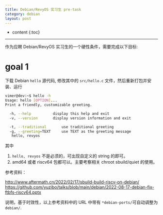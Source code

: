 ```yaml
---
title: Debian/RevyOS 实习生 pre-task 
category: debian 
layout: post
---
```

* content
{:toc}

---

作为应聘 Debian/RevyOS 实习生的一个硬性条件，需要完成以下目标:

# goal 1

下载 Debian `hello` 源代码, 修改其中的 `src/hello.c` 文件，然后重新打包并安装、运行

```bash
vimer@dev:~$ hello -h
Usage: hello [OPTION]...
Print a friendly, customizable greeting.

  -h, --help          display this help and exit
  -v, --version       display version information and exit

  -t, --traditional       use traditional greeting
  -g, --greeting=TEXT     use TEXT as the greeting message
   hello, revyos
```

其中

1. `hello, revyos` 不是必须的，可出现自定义的 string 的即可。
2. amd64 或者 riscv64 包都可以。主要考察相关 chroot sbuild/quiet 的使用。


参考资料：

http://www.aftermath.cn/2022/02/17/sbuild-build-riscv-on-debian/
https://github.com/yuzibo/talks/blob/main/debian/2022-08-17-debian-fix-ftbfs-riscv64.pptx

说明，基于时效性，以上参考资料中的 URL 中带有 `*debian-ports/`可自动调整为 `debian/`.
